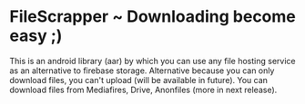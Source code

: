 
# FileScrapper ~ Downloading become easy ;)

This is an android library (aar) by which you can use any file hosting service as an alternative to firebase storage. Alternative because you can only download files, you can't upload (will be available in future).
You can download files from Mediafires, Drive, Anonfiles (more in next release).
